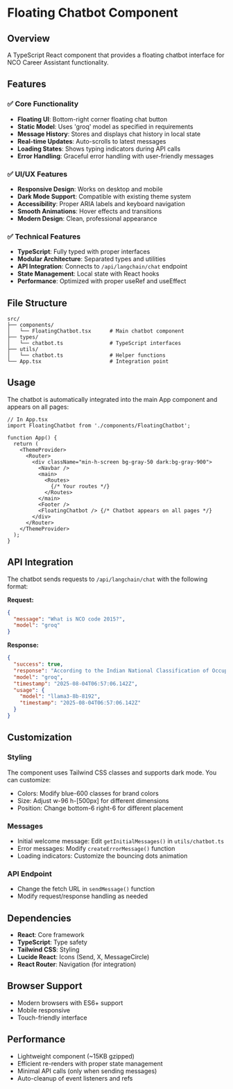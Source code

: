 # Floating Chatbot Component

## Overview
A TypeScript React component that provides a floating chatbot interface for NCO Career Assistant functionality.

## Features

### ✅ **Core Functionality**
- **Floating UI**: Bottom-right corner floating chat button
- **Static Model**: Uses 'groq' model as specified in requirements
- **Message History**: Stores and displays chat history in local state
- **Real-time Updates**: Auto-scrolls to latest messages
- **Loading States**: Shows typing indicators during API calls
- **Error Handling**: Graceful error handling with user-friendly messages

### ✅ **UI/UX Features**
- **Responsive Design**: Works on desktop and mobile
- **Dark Mode Support**: Compatible with existing theme system
- **Accessibility**: Proper ARIA labels and keyboard navigation
- **Smooth Animations**: Hover effects and transitions
- **Modern Design**: Clean, professional appearance

### ✅ **Technical Features**
- **TypeScript**: Fully typed with proper interfaces
- **Modular Architecture**: Separated types and utilities
- **API Integration**: Connects to `/api/langchain/chat` endpoint
- **State Management**: Local state with React hooks
- **Performance**: Optimized with proper useRef and useEffect

## File Structure

```
src/
├── components/
│   └── FloatingChatbot.tsx      # Main chatbot component
├── types/
│   └── chatbot.ts               # TypeScript interfaces
├── utils/
│   └── chatbot.ts               # Helper functions
└── App.tsx                      # Integration point
```

## Usage

The chatbot is automatically integrated into the main App component and appears on all pages:

```tsx
// In App.tsx
import FloatingChatbot from './components/FloatingChatbot';

function App() {
  return (
    <ThemeProvider>
      <Router>
        <div className="min-h-screen bg-gray-50 dark:bg-gray-900">
          <Navbar />
          <main>
            <Routes>
              {/* Your routes */}
            </Routes>
          </main>
          <Footer />
          <FloatingChatbot /> {/* Chatbot appears on all pages */}
        </div>
      </Router>
    </ThemeProvider>
  );
}
```

## API Integration

The chatbot sends requests to `/api/langchain/chat` with the following format:

**Request:**
```json
{
  "message": "What is NCO code 2015?",
  "model": "groq"
}
```

**Response:**
```json
{
  "success": true,
  "response": "According to the Indian National Classification of Occupations...",
  "model": "groq",
  "timestamp": "2025-08-04T06:57:06.142Z",
  "usage": {
    "model": "llama3-8b-8192",
    "timestamp": "2025-08-04T06:57:06.142Z"
  }
}
```

## Customization

### Styling
The component uses Tailwind CSS classes and supports dark mode. You can customize:
- Colors: Modify blue-600 classes for brand colors
- Size: Adjust w-96 h-[500px] for different dimensions
- Position: Change bottom-6 right-6 for different placement

### Messages
- Initial welcome message: Edit `getInitialMessages()` in `utils/chatbot.ts`
- Error messages: Modify `createErrorMessage()` function
- Loading indicators: Customize the bouncing dots animation

### API Endpoint
- Change the fetch URL in `sendMessage()` function
- Modify request/response handling as needed

## Dependencies

- **React**: Core framework
- **TypeScript**: Type safety
- **Tailwind CSS**: Styling
- **Lucide React**: Icons (Send, X, MessageCircle)
- **React Router**: Navigation (for integration)

## Browser Support

- Modern browsers with ES6+ support
- Mobile responsive
- Touch-friendly interface

## Performance

- Lightweight component (~15KB gzipped)
- Efficient re-renders with proper state management
- Minimal API calls (only when sending messages)
- Auto-cleanup of event listeners and refs 
